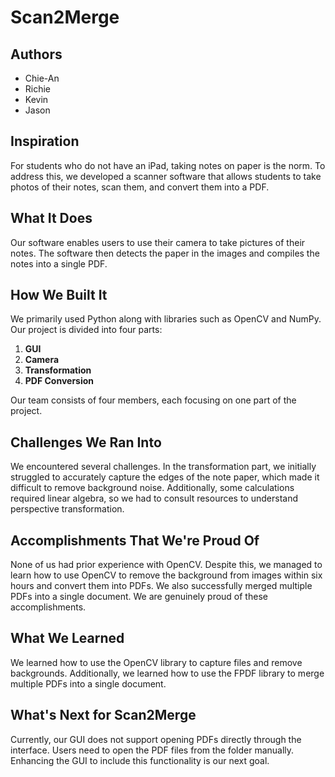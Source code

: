 # Scan2Merge
## Authors
- Chie-An
- Richie
- Kevin
- Jason

## Inspiration
For students who do not have an iPad, taking notes on paper is the norm. To address this, we developed a scanner software that allows students to take photos of their notes, scan them, and convert them into a PDF.

## What It Does
Our software enables users to use their camera to take pictures of their notes. The software then detects the paper in the images and compiles the notes into a single PDF.

## How We Built It
We primarily used Python along with libraries such as OpenCV and NumPy. Our project is divided into four parts:
1. **GUI**
2. **Camera**
3. **Transformation**
4. **PDF Conversion**

Our team consists of four members, each focusing on one part of the project.

## Challenges We Ran Into
We encountered several challenges. In the transformation part, we initially struggled to accurately capture the edges of the note paper, which made it difficult to remove background noise. Additionally, some calculations required linear algebra, so we had to consult resources to understand perspective transformation.

## Accomplishments That We're Proud Of
None of us had prior experience with OpenCV. Despite this, we managed to learn how to use OpenCV to remove the background from images within six hours and convert them into PDFs. We also successfully merged multiple PDFs into a single document. We are genuinely proud of these accomplishments.

## What We Learned
We learned how to use the OpenCV library to capture files and remove backgrounds. Additionally, we learned how to use the FPDF library to merge multiple PDFs into a single document.

## What's Next for Scan2Merge
Currently, our GUI does not support opening PDFs directly through the interface. Users need to open the PDF files from the folder manually. Enhancing the GUI to include this functionality is our next goal.



